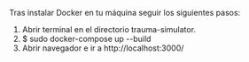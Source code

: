 Tras instalar Docker en tu máquina seguir los siguientes pasos:

1. Abrir terminal en el directorio trauma-simulator.
2. $ sudo docker-compose up --build
3. Abrir navegador e ir a http://localhost:3000/